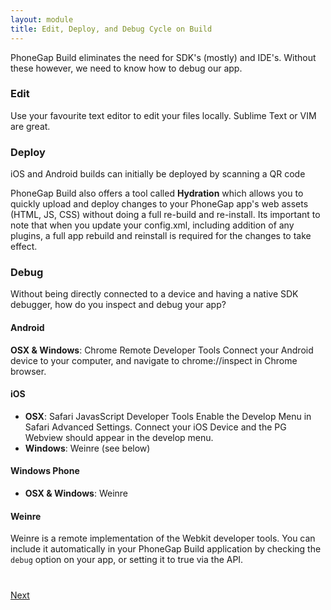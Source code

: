 ```yaml
---
layout: module
title: Edit, Deploy, and Debug Cycle on Build
---
```


PhoneGap Build eliminates the need for SDK's (mostly) and IDE's. Without these however, we need to know how to debug our app.

### Edit

Use your favourite text editor to edit your files locally. Sublime Text or VIM are great.

### Deploy

iOS and Android builds can initially be deployed by scanning a QR code 

PhoneGap Build also offers a tool called **Hydration** which allows you to quickly upload and deploy changes to your PhoneGap app's web assets (HTML, JS, CSS) without doing a full re-build and re-install. Its important to note that when you update your config.xml, including addition of any plugins, a full app rebuild and reinstall is required for the changes to take effect.

### Debug

Without being directly connected to a device and having a native SDK debugger, how do you inspect and debug your app?

#### Android

**OSX & Windows**: Chrome Remote Developer Tools
Connect your Android device to your computer, and navigate to chrome://inspect in Chrome browser.

#### iOS

- **OSX**: Safari JavasScript Developer Tools
Enable the Develop Menu in Safari Advanced Settings. Connect your iOS Device and the PG Webview should appear in the develop menu.
- **Windows**: Weinre (see below)

#### Windows Phone

- **OSX & Windows**: Weinre

#### Weinre

Weinre is a remote implementation of the Webkit developer tools. You can include it automatically in your PhoneGap Build application by checking the `debug` option on your app, or setting it to true via the API.

<div class="row" style="margin-top:40px;">
<div class="col-sm-12">
<a href="5-generating-keys-and-publishing-your-app.html" class="btn btn-default pull-right">Next <i class="glyphicon
glyphicon-chevron-right"></i></a>
</div>
</div>